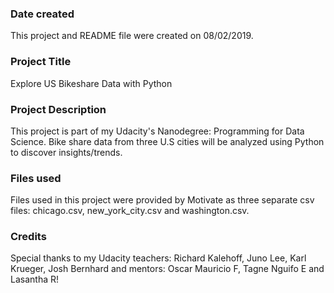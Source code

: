 ### Date created
This project and README file were created on 08/02/2019.

### Project Title
Explore US Bikeshare Data with Python

### Project Description
This project is part of my Udacity's Nanodegree: Programming for Data Science.
Bike share data from three U.S cities will be analyzed using Python to discover insights/trends. 

### Files used
Files used in this project were provided by Motivate as three separate csv files:
chicago.csv, new_york_city.csv and washington.csv.

### Credits
Special thanks to my Udacity teachers: Richard Kalehoff, Juno Lee, Karl Krueger, Josh Bernhard
and mentors: Oscar Mauricio F, Tagne Nguifo E and Lasantha R!   
